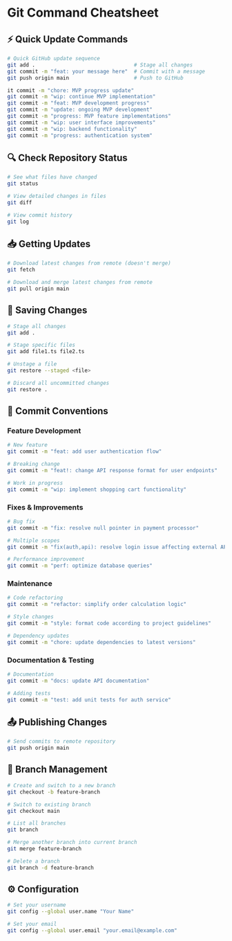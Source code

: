 # Git Command Cheatsheet

## ⚡ Quick Update Commands

```bash
# Quick GitHub update sequence
git add .                                # Stage all changes
git commit -m "feat: your message here"  # Commit with a message
git push origin main                     # Push to GitHub
```
```bash
it commit -m "chore: MVP progress update"
git commit -m "wip: continue MVP implementation"
git commit -m "feat: MVP development progress"
git commit -m "update: ongoing MVP development"
git commit -m "progress: MVP feature implementations"
git commit -m "wip: user interface improvements"
git commit -m "wip: backend functionality"
git commit -m "progress: authentication system"
```
## 🔍 Check Repository Status

```bash
# See what files have changed
git status

# View detailed changes in files
git diff

# View commit history
git log
```

## 📥 Getting Updates

```bash
# Download latest changes from remote (doesn't merge)
git fetch

# Download and merge latest changes from remote
git pull origin main
```

## 💾 Saving Changes

```bash
# Stage all changes
git add .

# Stage specific files
git add file1.ts file2.ts

# Unstage a file
git restore --staged <file>

# Discard all uncommitted changes
git restore .
```

## 📝 Commit Conventions

### Feature Development
```bash
# New feature
git commit -m "feat: add user authentication flow"

# Breaking change
git commit -m "feat!: change API response format for user endpoints"

# Work in progress
git commit -m "wip: implement shopping cart functionality"
```

### Fixes & Improvements
```bash
# Bug fix
git commit -m "fix: resolve null pointer in payment processor"

# Multiple scopes 
git commit -m "fix(auth,api): resolve login issue affecting external API"

# Performance improvement
git commit -m "perf: optimize database queries"
```

### Maintenance
```bash
# Code refactoring
git commit -m "refactor: simplify order calculation logic"

# Style changes
git commit -m "style: format code according to project guidelines"

# Dependency updates
git commit -m "chore: update dependencies to latest versions"
```

### Documentation & Testing
```bash
# Documentation
git commit -m "docs: update API documentation"

# Adding tests
git commit -m "test: add unit tests for auth service"
```

## 📤 Publishing Changes

```bash
# Send commits to remote repository
git push origin main
```

## 🌿 Branch Management

```bash
# Create and switch to a new branch
git checkout -b feature-branch

# Switch to existing branch
git checkout main

# List all branches
git branch

# Merge another branch into current branch
git merge feature-branch

# Delete a branch
git branch -d feature-branch
```

## ⚙️ Configuration

```bash
# Set your username
git config --global user.name "Your Name"

# Set your email
git config --global user.email "your.email@example.com"
```

